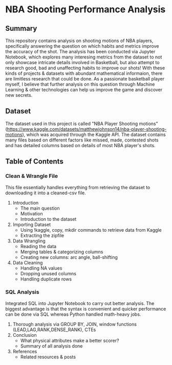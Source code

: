 # NBA Shooting Performance Analysis

## Summary
This repository contains analysis on shooting motions of NBA players, specifically answering the question on which habits and metrics improve the accuracy of the shot. The analysis has been conducted via Jupyter Notebook, which explores many interesing metrics from the dataset to not only showcase intricate details involved in Basketball, but also attempt to research good, bad and unaffecting habits to improve our shots! With these kinds of projects & datasets with abundant mathematical informaion, there are limitless research that could be done. As a passionate basketball player myself, I believe that further analysis on this question through Machine Learning & other technologies can help us improve the game and discover new secrets.

## Dataset
The dataset used in this project is called "NBA Player Shooting motions" (https://www.kaggle.com/datasets/matthewjohnson14/nba-player-shooting-motions), which was acquired through the Kaggle API. The dataset contains many files based on different factors like missed, made, contested shots and has detailed columns based on details of most NBA player's shots. 

## Table of Contents

### Clean & Wrangle File
This file essentially handles everything from retrieving the dataset to downloading it into a cleaned-csv file. 

1. Introduction
   - The main question
   - Motivation
   - Introduction to the dataset
2.  Importing Dataset
     - Using !kaggle, copy, mkdir commands to retrieve data from Kaggle
     - Extracting the zipfile
3. Data Wrangling
    - Reading the data
    - Merging tables & categorizing columns
    - Creating new columns: arc angle, ball-shifting
4. Data Cleaning
    - Handling NA values
    - Dropping unused columns
    - Handling duplicate rows

### SQL Analysis
Integrated SQL into Jupyter Notebook to carry out better analysis. The biggest advantage is that the syntax is convenient and quicker performance can be done via SQL whereas Python handled math-heavy jobs.
1. Thorough analysis via GROUP BY, JOIN, window functions (LEAD,LAG,RANK,DENSE_RANK), CTEs
2. Conclusion
   - What physical attributes make a better scorer?
   - Summary of all analysis done
3. References
     - Related resources & posts

